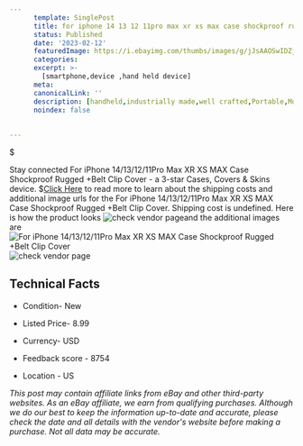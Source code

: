 ```yaml
---
      template: SinglePost
      title: for iphone 14 13 12 11pro max xr xs max case shockproof rugged belt clip cover
      status: Published
      date: '2023-02-12'
      featuredImage: https://i.ebayimg.com/thumbs/images/g/jJsAAOSwIDZja4LH/s-l225.jpg
      categories: 
      excerpt: >-
        [smartphone,device ,hand held device]
      meta:
      canonicalLink: ''
      description: [handheld,industrially made,well crafted,Portable,Mobile,Compact,Convenient,Lightweight,Maneuverable,Man-portable,Miniature,Carriable,Hand-held,Light,Holdable,Transportable,Mobile device,Pocket-sized,On-the-go,Wireless,Cordless,Compact size,Convenient size, smartphone,device ,hand held device]
      noindex: false
      
        
---
```

$

Stay connected For iPhone 14/13/12/11Pro Max XR XS MAX Case Shockproof Rugged +Belt Clip Cover - a 3-star Cases, Covers & Skins device.
$[Click Here](https://www.ebay.com/itm/124901054601?hash=item1d14aed889%3Ag%3AjJsAAOSwIDZja4LH&mkevt=1&mkcid=1&mkrid=711-53200-19255-0&campid=%253CePNCampaignId%253E&customid=%253CreferenceId%253E&toolid=10049) to read more to learn about the shipping costs and additional image urls for the For iPhone 14/13/12/11Pro Max XR XS MAX Case Shockproof Rugged +Belt Clip Cover. Shipping cost is undefined. Here is how the product looks ![check vendor page](https://i.ebayimg.com/thumbs/images/g/jJsAAOSwIDZja4LH/s-l225.jpg)and the additional images are![For iPhone 14/13/12/11Pro Max XR XS MAX Case Shockproof Rugged +Belt Clip Cover](https://i.ebayimg.com/images/g/jJsAAOSwIDZja4LH/s-l1200.jpg)![check vendor page](https://origin-galleryplus.ebayimg.com/ws/web/124901054601_2_0_1/225x225.jpg,https://origin-galleryplus.ebayimg.com/ws/web/124901054601_3_0_1/225x225.jpg,https://origin-galleryplus.ebayimg.com/ws/web/124901054601_4_0_1/225x225.jpg,https://origin-galleryplus.ebayimg.com/ws/web/124901054601_5_0_1/225x225.jpg,https://origin-galleryplus.ebayimg.com/ws/web/124901054601_6_0_1/225x225.jpg,https://origin-galleryplus.ebayimg.com/ws/web/124901054601_7_0_1/225x225.jpg,https://origin-galleryplus.ebayimg.com/ws/web/124901054601_8_0_1/225x225.jpg,https://origin-galleryplus.ebayimg.com/ws/web/124901054601_9_0_1/225x225.jpg,https://origin-galleryplus.ebayimg.com/ws/web/124901054601_10_0_1/225x225.jpg,https://origin-galleryplus.ebayimg.com/ws/web/124901054601_11_0_1/225x225.jpg,https://origin-galleryplus.ebayimg.com/ws/web/124901054601_12_0_1/225x225.jpg)



 ## Technical Facts 



     
      

 - Condition- New 


      

 - Listed Price- 8.99 


      

 - Currency- USD 


      

 - Feedback score - 8754 


      

 - Location - US 


      
      

 *_This post may contain affiliate links from eBay and other third-party websites. As an eBay affiliate, we earn from qualifying purchases. Although we do our best to keep the information up-to-date and accurate, please check the date and all details with the vendor's website before making a purchase. Not all data may be accurate._*






